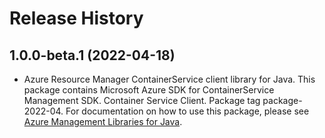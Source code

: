 # Release History

## 1.0.0-beta.1 (2022-04-18)

- Azure Resource Manager ContainerService client library for Java. This package contains Microsoft Azure SDK for ContainerService Management SDK. Container Service Client. Package tag package-2022-04. For documentation on how to use this package, please see [Azure Management Libraries for Java](https://aka.ms/azsdk/java/mgmt).
